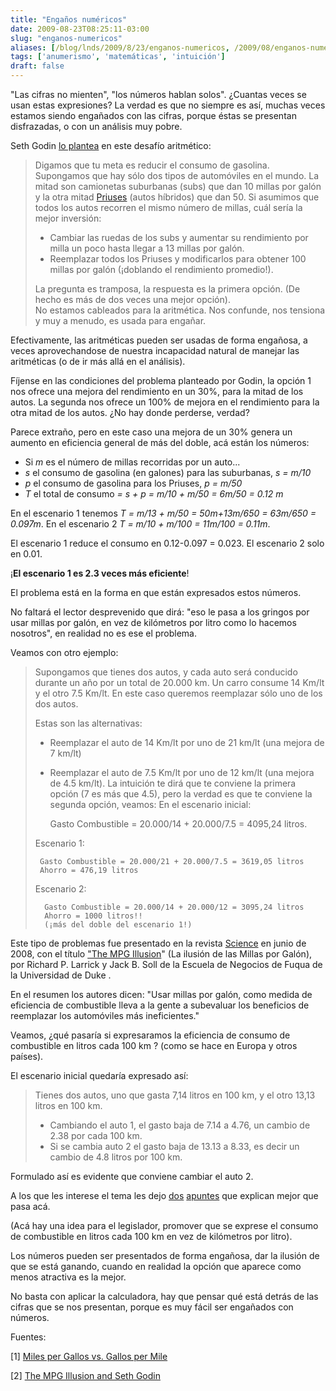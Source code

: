 ```yaml
---
title: "Engaños numéricos"
date: 2009-08-23T08:25:11-03:00
slug: "enganos-numericos"
aliases: [/blog/lnds/2009/8/23/enganos-numericos, /2009/08/enganos-numericos.html, /blog/2009/08/enganos-numericos.html]
tags: ['anumerismo', 'matemáticas', 'intuición']
draft: false
---
```


"Las cifras no mienten", "los números hablan solos". ¿Cuantas veces
se usan estas expresiones? La verdad es que no siempre es así, muchas
veces estamos siendo engañados con las cifras, porque éstas se presentan
disfrazadas, o con un análisis muy pobre.

Seth Godin [lo plantea](https://sethgodin.typepad.com/seths_blog/2009/08/not-so-good-at-math.html)
en este desafío aritmético:

> Digamos que tu meta es reducir el consumo de gasolina. Supongamos que
> hay sólo dos tipos de automóviles en el mundo. La mitad son camionetas
> suburbanas (subs) que dan 10 millas por galón y la otra mitad
> [Priuses](https://en.wikipedia.org/wiki/Toyota_Prius) (autos híbridos)
> que dan 50. Si asumimos que todos los autos recorren el mismo número
> de millas, cuál sería la mejor inversión:
>
> -   Cambiar las ruedas de los subs y aumentar su rendimiento por milla
>     un poco hasta llegar a 13 millas por galón.
> -   Reemplazar todos los Priuses y modificarlos para obtener 100
>     millas por galón (¡doblando el rendimiento promedio!).
>
> La pregunta es tramposa, la respuesta es la primera opción. 
> (De hecho es más de dos veces una mejor opción).\
> No estamos cableados para la aritmética. Nos confunde, nos tensiona y
> muy a menudo, es usada para engañar.


Efectivamente, las aritméticas pueden ser usadas de forma engañosa, a
veces aprovechandose de nuestra incapacidad natural de manejar las
aritméticas (o de ir más allá en el análisis).

Fíjense en las condiciones del problema planteado por Godin, la opción 1
nos ofrece una mejora del rendimiento en un 30%, para la mitad de los
autos. La segunda nos ofrece un 100% de mejora en el rendimiento para la
otra mitad de los autos. ¿No hay donde perderse, verdad?

Parece extraño, pero en este caso una mejora de un 30% genera un aumento
en eficiencia general de más del doble, acá están los números:

-   Si *m* es el número de millas recorridas por un auto\...
-   *s* el consumo de gasolina (en galones) para las suburbanas, *s =
    m/10*
-   *p* el consumo de gasolina para los Priuses, *p = m/50*
-   *T* el total de consumo *= s + p = m/10 + m/50 = 6m/50 = 0.12 m*

En el escenario 1 tenemos *T = m/13 + m/50 = 50m+13m/650 = 63m/650 =
0.097m*. En el escenario 2 *T = m/10 + m/100 = 11m/100 = 0.11m*.

El escenario 1 reduce el consumo en 0.12-0.097 = 0.023. 
El escenario 2 solo en 0.01. 

¡**El escenario 1 es 2.3 veces más eficiente**!

El problema está en la forma en que están expresados estos números.

No faltará el lector desprevenido que dirá: "eso le pasa a los gringos
por usar millas por galón, en vez de kilómetros por litro como lo
hacemos nosotros", en realidad no es ese el problema.

Veamos con otro ejemplo:

> Supongamos que tienes dos autos, y cada auto será conducido durante un
> año por un total de 20.000 km. Un carro consume 14 Km/lt y el otro 7.5
> Km/lt. En este caso queremos reemplazar sólo uno de los dos autos.
>
> Estas son las alternativas:
>
> -   Reemplazar el auto de 14 Km/lt por uno de 21 km/lt (una mejora de
>     7 km/lt)
> -   Reemplazar el auto de 7.5 Km/lt por uno de 12 km/lt (una mejora de
>     4.5 km/lt). La intuición te dirá que te conviene la primera opción
>     (7 es más que 4.5), pero la verdad es que te conviene la segunda
>     opción, veamos:
> En el escenario inicial:
>
>     Gasto Combustible = 20.000/14 + 20.000/7.5 = 4095,24 litros.
>
> Escenario 1:
>
>      Gasto Combustible = 20.000/21 + 20.000/7.5 = 3619,05 litros 
>      Ahorro = 476,19 litros
>
> Escenario 2:
>
>       Gasto Combustible = 20.000/14 + 20.000/12 = 3095,24 litros
>       Ahorro = 1000 litros!! 
>       (¡más del doble del escenario 1!)
>

Este tipo de problemas fue presentado en la revista
[Science](https://www.sciencemag.org/) en junio de 2008, con el título
["The MPG Illusion](https://www.sciencemag.org/cgi/reprint/320/5883/1593.pdf)" 
(La ilusión de las Millas por Galón), por Richard P. Larrick y Jack B. Soll
de la Escuela de Negocios de Fuqua de la Universidad de Duke .

En el resumen los autores dicen: "Usar millas por galón, como medida de
eficiencia de combustible lleva a la gente a subevaluar los beneficios
de reemplazar los automóviles más ineficientes."

Veamos, ¿qué pasaría si expresaramos la eficiencia de consumo de
combustible en litros cada 100 km ? (como se hace en Europa y otros
países).

El escenario inicial quedaría expresado así:

> Tienes dos autos, uno que gasta 7,14 litros en 100 km, y el otro 13,13
> litros en 100 km.
>
> -   Cambiando el auto 1, el gasto baja de 7.14 a 4.76, un cambio de
>     2.38 por cada 100 km.
> -   Si se cambia auto 2 el gasto baja de 13.13 a 8.33, es decir un
>     cambio de 4.8 litros por 100 km.

Formulado así es evidente que conviene cambiar el auto 2.

A los que les interese el tema les dejo
[dos](https://www.onpreinit.com/2009/08/mpg-illusion-seth-godin.html)
[apuntes](https://www.bunniestudios.com/blog/?p=257) que explican mejor
que pasa acá.

(Acá hay una idea para el legislador, promover que se exprese el consumo
de combustible en litros cada 100 km en vez de kilómetros por litro).

Los números pueden ser presentados de forma engañosa, dar la ilusión de
que se está ganando, cuando en realidad la opción que aparece como menos
atractiva es la mejor.

No basta con aplicar la calculadora, hay que pensar qué está detrás de
las cifras que se nos presentan, porque es muy fácil ser engañados con
números.

Fuentes:

\[1\] [Miles per Gallos vs. Gallos per
Mile](http://www.bunniestudios.com/blog/?p=257)

\[2\] [The MPG Illusion and Seth
Godin](http://www.onpreinit.com/2009/08/mpg-illusion-seth-godin.html)
    